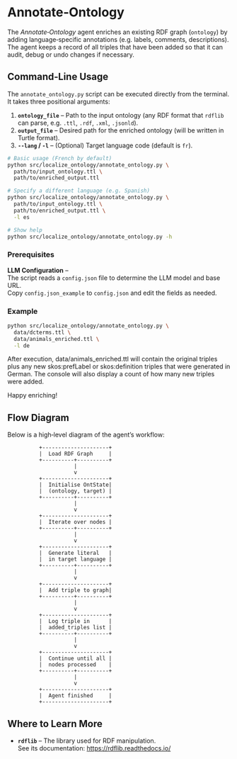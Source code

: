 # Annotate‑Ontology

The *Annotate‑Ontology* agent enriches an existing RDF graph (`ontology`) by adding
language‑specific annotations (e.g. labels, comments, descriptions).  
The agent keeps a record of all triples that have been added so that it can
audit, debug or undo changes if necessary.

## Command‑Line Usage

The `annotate_ontology.py` script can be executed directly from the terminal.  
It takes three positional arguments:

1. **`ontology_file`** – Path to the input ontology (any RDF format that `rdflib` can parse, e.g. `.ttl`, `.rdf`, `.xml`, `.jsonld`).
2. **`output_file`** – Desired path for the enriched ontology (will be written in Turtle format).
3. **`--lang` / `-l`** – (Optional) Target language code (default is `fr`).

```bash
# Basic usage (French by default)
python src/localize_ontology/annotate_ontology.py \
  path/to/input_ontology.ttl \
  path/to/enriched_output.ttl

# Specify a different language (e.g. Spanish)
python src/localize_ontology/annotate_ontology.py \
  path/to/input_ontology.ttl \
  path/to/enriched_output.ttl \
  -l es

# Show help
python src/localize_ontology/annotate_ontology.py -h
```

### Prerequisites

**LLM Configuration** –  
The script reads a `config.json` file to determine the LLM model and base URL.  
Copy `config.json_example` to `config.json` and edit the fields as needed.

### Example

```bash
python src/localize_ontology/annotate_ontology.py \
  data/dcterms.ttl \
  data/animals_enriched.ttl \
  -l de

```  
After execution, data/animals_enriched.ttl will contain the original triples plus any new skos:prefLabel or skos:definition triples that were generated in German. The console will also display a count of how many new triples were added.

Happy enriching!

## Flow Diagram

Below is a high‑level diagram of the agent’s workflow:

```
          +---------------------+
          |  Load RDF Graph     |
          +----------+----------+
                     |
                     v
          +---------------------+
          |  Initialise OntState|
          |  (ontology, target) |
          +----------+----------+
                     |
                     v
          +---------------------+
          |  Iterate over nodes |
          +----------+----------+
                     |
                     v
          +---------------------+
          |  Generate literal   |
          |  in target language |
          +----------+----------+
                     |
                     v
          +---------------------+
          |  Add triple to graph|
          +----------+----------+
                     |
                     v
          +---------------------+
          |  Log triple in      |
          |  added_triples list |
          +----------+----------+
                     |
                     v
          +---------------------+
          |  Continue until all |
          |  nodes processed    |
          +----------+----------+
                     |
                     v
          +---------------------+
          |  Agent finished     |
          +---------------------+
```

## Where to Learn More

* **`rdflib`** – The library used for RDF manipulation.  
  See its documentation: https://rdflib.readthedocs.io/
